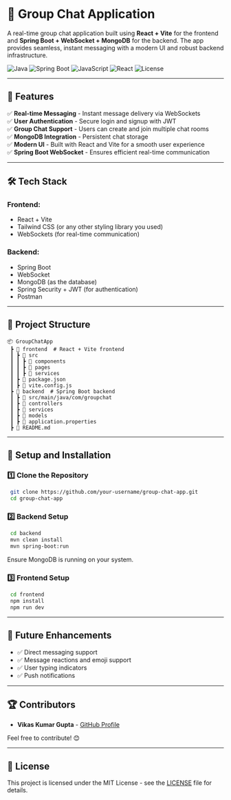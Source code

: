 # 📢 Group Chat Application

A real-time group chat application built using **React + Vite** for the frontend and **Spring Boot + WebSocket + MongoDB** for the backend. The app provides seamless, instant messaging with a modern UI and robust backend infrastructure.

![Java](https://img.shields.io/badge/Java-17-blue?logo=openjdk)
![Spring Boot](https://img.shields.io/badge/Spring%20Boot-3.x-6DB33F?logo=spring)
![JavaScript](https://img.shields.io/badge/logo-javascript-blue?logo=javascript)
![React](https://img.shields.io/badge/-ReactJs-61DAFB?logo=react)
![License](https://img.shields.io/badge/License-MIT-green)

---

## 🚀 Features

✅ **Real-time Messaging** - Instant message delivery via WebSockets  
✅ **User Authentication** - Secure login and signup with JWT  
✅ **Group Chat Support** - Users can create and join multiple chat rooms  
✅ **MongoDB Integration** - Persistent chat storage  
✅ **Modern UI** - Built with React and Vite for a smooth user experience  
✅ **Spring Boot WebSocket** - Ensures efficient real-time communication  

---

## 🛠️ Tech Stack

### **Frontend:**
- React + Vite
- Tailwind CSS (or any other styling library you used)
- WebSockets (for real-time communication)

### **Backend:**
- Spring Boot
- WebSocket
- MongoDB (as the database)
- Spring Security + JWT (for authentication)
- Postman

---

## 📂 Project Structure

```
📦 GroupChatApp
 ┣ 📂 frontend  # React + Vite frontend
 ┃ ┣ 📂 src
 ┃ ┃ ┣ 📂 components
 ┃ ┃ ┣ 📂 pages
 ┃ ┃ ┣ 📂 services
 ┃ ┣ 📄 package.json
 ┃ ┣ 📄 vite.config.js
 ┣ 📂 backend  # Spring Boot backend
 ┃ ┣ 📂 src/main/java/com/groupchat
 ┃ ┣ 📂 controllers
 ┃ ┣ 📂 services
 ┃ ┣ 📂 models
 ┃ ┣ 📄 application.properties
 ┣ 📄 README.md
```

---

## 🔧 Setup and Installation

### **1️⃣ Clone the Repository**
```sh
 git clone https://github.com/your-username/group-chat-app.git
 cd group-chat-app
```

### **2️⃣ Backend Setup**
```sh
 cd backend
 mvn clean install
 mvn spring-boot:run
```
Ensure MongoDB is running on your system.

### **3️⃣ Frontend Setup**
```sh
 cd frontend
 npm install
 npm run dev
```

---

## 🎯 Future Enhancements
- ✅ Direct messaging support
- ✅ Message reactions and emoji support
- ✅ User typing indicators
- ✅ Push notifications

---

## 🏆 Contributors
- **Vikas Kumar Gupta** - [GitHub Profile](https://github.com/Vikas9kumargupta)

Feel free to contribute! 😊

---

## 📜 License
This project is licensed under the MIT License - see the [LICENSE](LICENSE) file for details.

